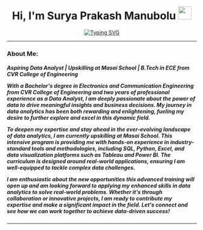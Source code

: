 <h1 align="center">Hi, I'm Surya Prakash Manubolu <img src="https://media.giphy.com/media/hvRJCLFzcasrR4ia7z/giphy.gif" width="35"></h1>

[<div align="center">![Typing SVG](https://readme-typing-svg.demolab.com?font=Fira+Code&weight=800&pause=1000&color=00ffff&background=B3FFE500&center=true&random=false&width=435&lines=Aspiring+Data+Analyst;Upskilling+at+Masai+School)</div>](https://git.io/typing-svg)
<hr>
 
### About Me:
<h5>
Aspiring Data Analyst | Upskilling at Masai School | B.Tech in ECE from CVR College of Engineering


With a Bachelor's degree in Electronics and Communication Engineering from CVR College of Engineering and two years of professional experience as a Data Analyst, I am deeply passionate about the power of data to drive meaningful insights and business decisions. My journey in data analytics has been both rewarding and enlightening, fueling my desire to further explore and excel in this dynamic field.


To deepen my expertise and stay ahead in the ever-evolving landscape of data analytics, I am currently upskilling at Masai School. This intensive program is providing me with hands-on experience in industry-standard tools and methodologies, including SQL, Python, Excel, and data visualization platforms such as Tableau and Power BI. The curriculum is designed around real-world applications, ensuring I am well-equipped to tackle complex data challenges.


I am enthusiastic about the new opportunities this advanced training will open up and am looking forward to applying my enhanced skills in data analytics to solve real-world problems. Whether it's through collaboration or innovative projects, I am ready to contribute my expertise and make a significant impact in the field. Let's connect and see how we can work together to achieve data-driven success!
</h5>
<hr>
